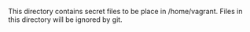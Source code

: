 This directory contains secret files to be place in /home/vagrant. Files in this directory will be ignored by git.
